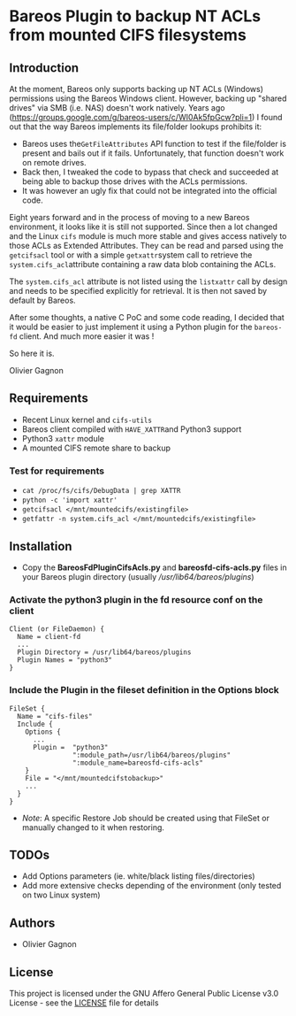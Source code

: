 # Bareos Plugin to backup NT ACLs from mounted CIFS filesystems

## Introduction

At the moment, Bareos only supports backing up NT ACLs (Windows) permissions using the Bareos Windows client.
However, backing up "shared drives" via SMB (i.e. NAS) doesn't work natively.
Years ago (<https://groups.google.com/g/bareos-users/c/WI0Ak5fpGcw?pli=1>) I found out that the way Bareos implements its file/folder lookups prohibits it:
* Bareos uses the`GetFileAttributes` API function to test if the file/folder is present and bails out if it fails. Unfortunately, that function doesn't work on remote drives.
* Back then, I tweaked the code to bypass that check and succeeded at being able to backup those drives with the ACLs permissions.
* It was however an ugly fix that could not be integrated into the official code.

Eight years forward and in the process of moving to a new Bareos environment, it looks like it is still not supported. Since then a lot changed and the Linux `cifs` module is much more stable and gives access natively to those ACLs as Extended Attributes. They can be read and parsed using the `getcifsacl` tool or with a simple `getxattr`system call to retrieve the `system.cifs_acl`attribute containing a raw data blob containing the ACLs. 

The `system.cifs_acl` attribute is not listed using the `listxattr` call by design and needs to be specified explicitly for retrieval. It is then not saved by default by Bareos.

After some thoughts, a native C PoC and some code reading, I decided that it would be easier to just implement it using a Python plugin for the `bareos-fd` client. And much more easier it was !

So here it is. 

Olivier Gagnon

## Requirements

* Recent Linux kernel and `cifs-utils`
* Bareos client compiled with `HAVE_XATTR`and Python3 support
* Python3 `xattr` module
* A mounted CIFS remote share to backup

### Test for requirements
* `cat /proc/fs/cifs/DebugData | grep XATTR` 
* `python -c 'import xattr'`
* `getcifsacl </mnt/mountedcifs/existingfile>`
* `getfattr -n system.cifs_acl </mnt/mountedcifs/existingfile>`

## Installation
* Copy the **BareosFdPluginCifsAcls.py** and **bareosfd-cifs-acls.py** files in your Bareos plugin directory (usually */usr/lib64/bareos/plugins*)

### Activate the python3 plugin in the fd resource conf on the client
```
Client (or FileDaemon) {                          
  Name = client-fd
  ...
  Plugin Directory = /usr/lib64/bareos/plugins
  Plugin Names = "python3"
}
```
### Include the Plugin in the fileset definition in the Options block
```
FileSet {
  Name = "cifs-files"
  Include {
    Options {
      ...
      Plugin =  "python3"
                ":module_path=/usr/lib64/bareos/plugins"
                ":module_name=bareosfd-cifs-acls"
    }
    File = "</mnt/mountedcifstobackup>"
    ...
  }
} 
```
* *Note*: A specific Restore Job should be created using that FileSet or manually changed to it when restoring.

## TODOs

* Add Options parameters (ie. white/black listing files/directories)
* Add more extensive checks depending of the environment (only tested on two Linux system)

## Authors

* Olivier Gagnon

## License

This project is licensed under the GNU Affero General Public License v3.0 License - see the [LICENSE](https://raw.githubusercontent.com/bareos/bareos/master/core/AGPL-3.0.txt) file for details
